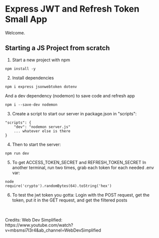 # Express JWT and Refresh Token Small App
Welcome.

## Starting a JS Project from scratch
1. Start a new project with npm
```
npm install -y
```
2. Install dependencies
```
npm i express jsonwebtoken dotenv 
```
And a dev dependency (nodemon) to save code and refresh app
```
npm i --save-dev nodemon
```
3. Create a script to start our server in package.json in "scripts":
```
"scripts": {
    "dev": "nodemon server.js"
    ... whatever else is there
}
```
4. Then to start the server:
```
npm run dev
```

5. To get ACCESS_TOKEN_SECRET and REFRESH_TOKEN_SECRET
In another terminal, run two times, grab each token for each needed .env var:
```
node
require('crypto').randomBytes(64).toString('hex')
```

6. To test the jwt token you gotta:
Login with the POST request, get the token, put it in the GET request, and get the filtered posts
<br>
<br>Credits: Web Dev Simplified:<br> https://www.youtube.com/watch?v=mbsmsi7l3r4&ab_channel=WebDevSimplified